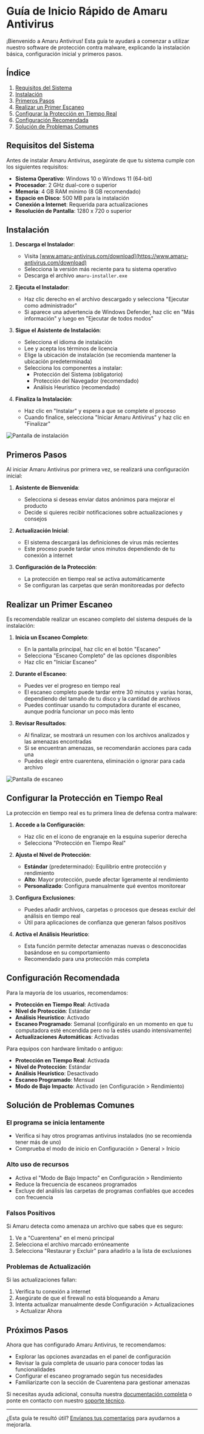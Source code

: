 # Guía de Inicio Rápido de Amaru Antivirus

¡Bienvenido a Amaru Antivirus! Esta guía te ayudará a comenzar a utilizar nuestro software de protección contra malware, explicando la instalación básica, configuración inicial y primeros pasos.

## Índice

1. [Requisitos del Sistema](#requisitos-del-sistema)
2. [Instalación](#instalación)
3. [Primeros Pasos](#primeros-pasos)
4. [Realizar un Primer Escaneo](#realizar-un-primer-escaneo)
5. [Configurar la Protección en Tiempo Real](#configurar-la-protección-en-tiempo-real)
6. [Configuración Recomendada](#configuración-recomendada)
7. [Solución de Problemas Comunes](#solución-de-problemas-comunes)

## Requisitos del Sistema

Antes de instalar Amaru Antivirus, asegúrate de que tu sistema cumple con los siguientes requisitos:

- **Sistema Operativo**: Windows 10 o Windows 11 (64-bit)
- **Procesador**: 2 GHz dual-core o superior
- **Memoria**: 4 GB RAM mínimo (8 GB recomendado)
- **Espacio en Disco**: 500 MB para la instalación
- **Conexión a Internet**: Requerida para actualizaciones
- **Resolución de Pantalla**: 1280 x 720 o superior

## Instalación

1. **Descarga el Instalador**:
   - Visita [www.amaru-antivirus.com/download](https://www.amaru-antivirus.com/download)
   - Selecciona la versión más reciente para tu sistema operativo
   - Descarga el archivo `amaru-installer.exe`

2. **Ejecuta el Instalador**:
   - Haz clic derecho en el archivo descargado y selecciona "Ejecutar como administrador"
   - Si aparece una advertencia de Windows Defender, haz clic en "Más información" y luego en "Ejecutar de todos modos"

3. **Sigue el Asistente de Instalación**:
   - Selecciona el idioma de instalación
   - Lee y acepta los términos de licencia
   - Elige la ubicación de instalación (se recomienda mantener la ubicación predeterminada)
   - Selecciona los componentes a instalar:
     - Protección del Sistema (obligatorio)
     - Protección del Navegador (recomendado)
     - Análisis Heurístico (recomendado)

4. **Finaliza la Instalación**:
   - Haz clic en "Instalar" y espera a que se complete el proceso
   - Cuando finalice, selecciona "Iniciar Amaru Antivirus" y haz clic en "Finalizar"

![Pantalla de instalación](../assets/images/installation-screen.png)

## Primeros Pasos

Al iniciar Amaru Antivirus por primera vez, se realizará una configuración inicial:

1. **Asistente de Bienvenida**:
   - Selecciona si deseas enviar datos anónimos para mejorar el producto
   - Decide si quieres recibir notificaciones sobre actualizaciones y consejos

2. **Actualización Inicial**:
   - El sistema descargará las definiciones de virus más recientes
   - Este proceso puede tardar unos minutos dependiendo de tu conexión a internet

3. **Configuración de la Protección**:
   - La protección en tiempo real se activa automáticamente
   - Se configuran las carpetas que serán monitoreadas por defecto

## Realizar un Primer Escaneo

Es recomendable realizar un escaneo completo del sistema después de la instalación:

1. **Inicia un Escaneo Completo**:
   - En la pantalla principal, haz clic en el botón "Escaneo"
   - Selecciona "Escaneo Completo" de las opciones disponibles
   - Haz clic en "Iniciar Escaneo"

2. **Durante el Escaneo**:
   - Puedes ver el progreso en tiempo real
   - El escaneo completo puede tardar entre 30 minutos y varias horas, dependiendo del tamaño de tu disco y la cantidad de archivos
   - Puedes continuar usando tu computadora durante el escaneo, aunque podría funcionar un poco más lento

3. **Revisar Resultados**:
   - Al finalizar, se mostrará un resumen con los archivos analizados y las amenazas encontradas
   - Si se encuentran amenazas, se recomendarán acciones para cada una
   - Puedes elegir entre cuarentena, eliminación o ignorar para cada archivo

![Pantalla de escaneo](../assets/images/scan-screen.png)

## Configurar la Protección en Tiempo Real

La protección en tiempo real es tu primera línea de defensa contra malware:

1. **Accede a la Configuración**:
   - Haz clic en el icono de engranaje en la esquina superior derecha
   - Selecciona "Protección en Tiempo Real"

2. **Ajusta el Nivel de Protección**:
   - **Estándar** (predeterminado): Equilibrio entre protección y rendimiento
   - **Alto**: Mayor protección, puede afectar ligeramente al rendimiento
   - **Personalizado**: Configura manualmente qué eventos monitorear

3. **Configura Exclusiones**:
   - Puedes añadir archivos, carpetas o procesos que deseas excluir del análisis en tiempo real
   - Útil para aplicaciones de confianza que generan falsos positivos

4. **Activa el Análisis Heurístico**:
   - Esta función permite detectar amenazas nuevas o desconocidas basándose en su comportamiento
   - Recomendado para una protección más completa

## Configuración Recomendada

Para la mayoría de los usuarios, recomendamos:

- **Protección en Tiempo Real**: Activada
- **Nivel de Protección**: Estándar
- **Análisis Heurístico**: Activado
- **Escaneo Programado**: Semanal (configúralo en un momento en que tu computadora esté encendida pero no la estés usando intensivamente)
- **Actualizaciones Automáticas**: Activadas

Para equipos con hardware limitado o antiguo:

- **Protección en Tiempo Real**: Activada
- **Nivel de Protección**: Estándar
- **Análisis Heurístico**: Desactivado
- **Escaneo Programado**: Mensual
- **Modo de Bajo Impacto**: Activado (en Configuración > Rendimiento)

## Solución de Problemas Comunes

### El programa se inicia lentamente

- Verifica si hay otros programas antivirus instalados (no se recomienda tener más de uno)
- Comprueba el modo de inicio en Configuración > General > Inicio

### Alto uso de recursos

- Activa el "Modo de Bajo Impacto" en Configuración > Rendimiento
- Reduce la frecuencia de escaneos programados
- Excluye del análisis las carpetas de programas confiables que accedes con frecuencia

### Falsos Positivos

Si Amaru detecta como amenaza un archivo que sabes que es seguro:

1. Ve a "Cuarentena" en el menú principal
2. Selecciona el archivo marcado erróneamente
3. Selecciona "Restaurar y Excluir" para añadirlo a la lista de exclusiones

### Problemas de Actualización

Si las actualizaciones fallan:

1. Verifica tu conexión a internet
2. Asegúrate de que el firewall no está bloqueando a Amaru
3. Intenta actualizar manualmente desde Configuración > Actualizaciones > Actualizar Ahora

## Próximos Pasos

Ahora que has configurado Amaru Antivirus, te recomendamos:

- Explorar las opciones avanzadas en el panel de configuración
- Revisar la guía completa de usuario para conocer todas las funcionalidades
- Configurar el escaneo programado según tus necesidades
- Familiarizarte con la sección de Cuarentena para gestionar amenazas

Si necesitas ayuda adicional, consulta nuestra [documentación completa](../index.md) o ponte en contacto con nuestro [soporte técnico](../support/contact.md).

---

¿Esta guía te resultó útil? [Envíanos tus comentarios](mailto:feedback@amaru-antivirus.com) para ayudarnos a mejorarla. 